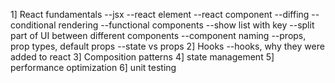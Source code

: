1] React fundamentals
--jsx
--react element
--react component
--diffing
--conditional rendering
--functional components
--show list with key
--split part of UI between different components
--component naming
--props, prop types, default props
--state vs props
2] Hooks
--hooks, why they were added to react
3] Composition patterns
4] state management
5] performance optimization
6] unit testing
